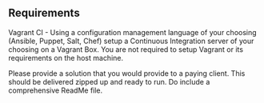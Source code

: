 ## Requirements
Vagrant CI - Using a configuration management language of your choosing (Ansible, Puppet, Salt, Chef) setup a Continuous Integration server of your choosing on a Vagrant Box. You are not required to setup Vagrant or its requirements on the host machine.

Please provide a solution that you would provide to a paying client. This should be delivered zipped up and ready to run. Do include a comprehensive ReadMe file.

